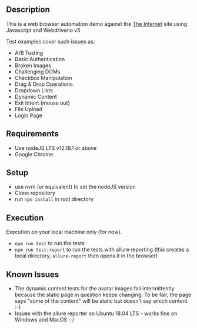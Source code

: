 ## Description

This is a web browser automation demo against the [The Internet](https://the-internet.herokuapp.com/) site 
using Javascript and Webdriverio v5

Test examples cover such issues as:
* A/B Testing
* Basic Authentication
* Broken Images
* Challenging DOMs
* Checkbox Manipulation
* Drag & Drop Operations
* Dropdown Lists
* Dynamic Content
* Exit Intent (mouse out) 
* File Upload
* Login Page


## Requirements
* Use nodeJS LTS v12.18.1 or above
* Google Chrome

## Setup
* use nvm (or equivalent) to set the nodeJS version
* Clone repository
* run `npm install` in root directory

## Execution
Execution on your local machine only (for now).
* `npm run test` to run the tests
* `npm run test:report` to run the tests with allure reporting (this creates a local directory, `allure-report` then 
opens it in the browser)

## Known Issues
* The dynamic content tests for the avatar images fail intermittently because the static page in question keeps changing. To be fair, the page says "some of the content" will be static but doesn't say which content :-)
* Issues with the allure reporter on Ubuntu 18.04 LTS - works fine on Windows and MacOS :-/ 

